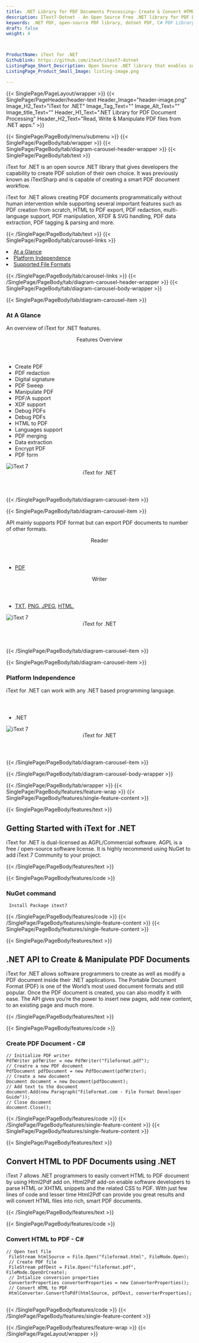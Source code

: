 ```yaml
---
title: .NET Library for PDF Documents Processing– Create & Convert HTML to PDF
description: IText7-Dotnet - An Open Source Free .NET library for PDF Documents processing. Programmers can create, Manipulate & Convert HTML to PDF using C# API.
keywords: .NET PDF, open-source PDF library, dotnet PDF, C# PDF Library, Open Source PDF Library, Convert HTML to PDF, .NET PDF programming, .NET PDF APIs, .NET PDF library, create PDF Documents, manipulate pdf files, HTML to PDF export, PDF manipulation, PDF tagging, parsing PDFs 
draft: false
weight: 4



ProductName: iText for .NET
Githublink: https://github.com/itext/itext7-dotnet
ListingPage_Short_Description: Open Source .NET library that enables software developers to create, edit & convert PDF documents from their own .NET applications.
ListingPage_Product_Small_Image: listing-image.png 

---
```


{{< SinglePage/PageLayout/wrapper >}}
{{< SinglePage/PageHeader/header-text
Header_Image="header-image.png"
Image_H2_Text="iText for .NET"
Image_Tag_Text=""
Image_Alt_Text=""
Image_title_Text=""
Header_H1_Text=".NET Library for PDF Document Processing"
Header_H2_Text="Read, Write & Manipulate PDF files from .NET apps." >}}

{{< SinglePage/PageBody/menu/submenu >}}
{{< SinglePage/PageBody/tab/wrapper >}}
{{< SinglePage/PageBody/tab/diagram-carousel-header-wrapper >}}
{{< SinglePage/PageBody/tab/text >}}



<p>iText for .NET is an open source .NET library that gives developers the capability to create PDF solution of their own choice. It was previously known as iTextSharp and is capable of creating a smart PDF document workflow. </p>
<p>iText for .NET allows creating PDF documents programmatically without human intervention while supporting several important features such as PDF creation from scratch, HTML to PDF export, PDF redaction, multi-language support, PDF manipulation, XFDF & SVG handling, PDF data extraction, PDF tagging & parsing and more.</p>

{{< /SinglePage/PageBody/tab/text >}}
{{< SinglePage/PageBody/tab/carousel-links >}}

<li data-target="#diagramcarousel" data-slide-to="0"><a href="#">At a Glance</a></li>
<li data-target="#diagramcarousel" data-slide-to="2"><a href="#">Platform Independence</a></li>
<li data-target="#diagramcarousel" data-slide-to="1"><a class="activetab" href="#">Supported File Formats</a></li>


{{< /SinglePage/PageBody/tab/carousel-links >}}
{{< /SinglePage/PageBody/tab/diagram-carousel-header-wrapper >}}
{{< SinglePage/PageBody/tab/diagram-carousel-body-wrapper >}}

{{< SinglePage/PageBody/tab/diagram-carousel-item >}}
<h3>At A Glance</h3>
<p>An overview of iText for .NET features.</p>
<div class="diagram1 d1-poi">
<div class="d1-row">
<div class="d1-col d1-left"><header>Features Overview</header>
<ul>
<li>Create PDF</li>
<li>PDF redaction</li>
<li>Digital signature</li>
<li>PDF Sweep</li>
<li>Manipulate PDF</li>
<li>PDF/A support</li>
<li>XDF support</li>
<li>Debug PDFs</li>
<li>Debug PDFs</li>
<li>HTML to PDF</li>
<li>Languages support</li>
<li>PDF merging</li>
<li>Data extraction</li>
<li>Encrypt PDF</li>
<li>PDF form</li>
</ul>
</div>
<!--/left-->
<div class="d1-col d1-right"> </div>
</div>
<div class="d1-logo"><img class="bg-lite" src='listing-image.png' alt="iText 7"><header>iText for .NET</header><footer><small></small></footer></div>
<!--/logo--></div>
<!--/diagram1-->
{{< /SinglePage/PageBody/tab/diagram-carousel-item >}}

{{< SinglePage/PageBody/tab/diagram-carousel-item >}}
<p>API mainly supports PDF format but can export PDF documents to number of other formats.</p>
<div class="diagram1 d2 d1-poi">
<div class="d1-row">
<div class="d1-col d1-left"><header><i class="fa fa-arrows-v"> </i> Reader</header>
<ul>
<li><a href="https://docs.fileformat.com/pdf/">PDF</a></li>
</ul>
</div>
<!--/left-->
<div class="d1-col d1-right"><header><i class="fa fa-long-arrow-down"> </i> Writer</header>
<ul>
<li><a href="https://docs.fileformat.com/word-processing/txt/">TXT</a>, <a href="https://docs.fileformat.com/image/png/">PNG</a>,<a href="https://docs.fileformat.com/image/jpeg/"> JPEG</a>, <a href="https://docs.fileformat.com/web/html/">HTML</a>, </li>
</ul>
</div>
<!--/right--></div>
<!--/row-->
<div class="d1-logo"><img class="bg-lite" src='listing-image.png' alt="iText 7"><header>iText for .NET</header><footer><small></small></footer></div>
<!--/logo--></div>
<!--/diagram2-->
{{< /SinglePage/PageBody/tab/diagram-carousel-item >}}

{{< SinglePage/PageBody/tab/diagram-carousel-item >}}
<h3>Platform Independence</h3>
<p>iText for .NET can work with any .NET based programming language.</p>
<div class="diagram1 d1-poi">
<div class="d1-row">
<div class="d1-col d1-right"><header><i class="fa fa-cubes"> </i></header>
<ul>
<li>.NET </li>
</ul>
</div>
<!--/left--> <!--/right--></div>
<!--/row-->
<div class="d1-logo"><img class="bg-lite" src='listing-image.png' alt="iText 7"><header>iText for .NET</header><footer><small></small></footer></div>
<!--/logo--></div>
<!--/diagram2 -->
{{< /SinglePage/PageBody/tab/diagram-carousel-item >}}

{{< /SinglePage/PageBody/tab/diagram-carousel-body-wrapper >}}

{{< /SinglePage/PageBody/tab/wrapper >}}
{{< SinglePage/PageBody/features/feature-wrap >}}
{{< SinglePage/PageBody/features/single-feature-content >}}

{{< SinglePage/PageBody/features/text >}}
<h2 class="h2title">Getting Started with iText for .NET</h2>
<p>iText for .NET is dual-licensed as AGPL/Commercial software. AGPL is a free / open-source software license. It is highly recommend using NuGet to add iText 7 Community to your project.</p>
{{< /SinglePage/PageBody/features/text >}}

{{< SinglePage/PageBody/features/code >}}
<h3>NuGet command</h3>
<pre><code class="html"> Install Package itext7</code></pre>

{{< /SinglePage/PageBody/features/code >}}
{{< /SinglePage/PageBody/features/single-feature-content >}}
{{< SinglePage/PageBody/features/single-feature-content >}}

{{< SinglePage/PageBody/features/text >}}
<h2 class="h2title">.NET API to Create & Manipulate PDF Documents</h2>
<p>iText for .NET allows software programmers to create as well as modify a PDF document inside their .NET applications. The Portable Document Format (PDF) is one of the World’s most used document formats and still popular. Once the PDF document is created, you can also modify it with ease. The API gives you’re the power to insert new pages, add new content, to an existing page and much more.</p>
{{< /SinglePage/PageBody/features/text >}}

{{< SinglePage/PageBody/features/code >}}
<h3>Create PDF Document - C#</h3>
<pre><code class="c#">// Initialize PDF writer
PdfWriter pdfWriter = new PdfWriter("fileformat.pdf");
// Creatre a new PDF document
PdfDocument pdfDocument = new PdfDocument(pdfWriter);
// Create a new document 
Document document = new Document(pdfDocument);
// Add text to the document
document.Add(new Paragraph("FileFormat.com - File Format Developer Guide"));
// Close document
document.Close();
</code></pre>


{{< /SinglePage/PageBody/features/code >}}
{{< /SinglePage/PageBody/features/single-feature-content >}}
{{< SinglePage/PageBody/features/single-feature-content >}}

{{< SinglePage/PageBody/features/text >}}
<h2 class="h2title">Convert HTML to PDF Documents using .NET</h2>
<p>iText 7 allows .NET programmers to easily convert HTML to PDF document by using Html2Pdf add on. Html2Pdf add-on enable software developers to parse HTML or XHTML snippets and the related CSS to PDF. With just few lines of code and lesser time Html2Pdf can provide you great results and will convert HTML files into rich, smart PDF documents.</p>
{{< /SinglePage/PageBody/features/text >}}

{{< SinglePage/PageBody/features/code >}}
<h3>Convert HTML to PDF - C#</h3>
<pre><code class="c#">// Open text file
 FileStream htmlSource = File.Open("fileformat.html", FileMode.Open);
 // Create PDF file
 FileStream pdfDest = File.Open("fileformat.pdf", FileMode.OpenOrCreate);
 // Intialize conversion properties
 ConverterProperties converterProperties = new ConverterProperties();
 // Convert HTML to PDF
 HtmlConverter.ConvertToPdf(htmlSource, pdfDest, converterProperties);
</code></pre>


<h2 class="h2title"> </h2>


{{< /SinglePage/PageBody/features/code >}}
{{< /SinglePage/PageBody/features/single-feature-content >}}

{{< /SinglePage/PageBody/features/feature-wrap >}}
{{< /SinglePage/PageLayout/wrapper >}}